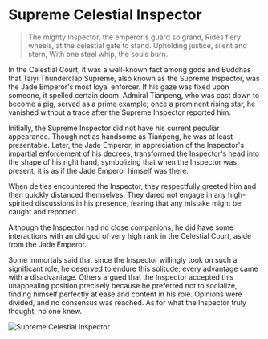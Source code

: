 # Supreme Celestial Inspector

> The mighty Inspector, the emperor's guard so grand,
> Rides fiery wheels, at the celestial gate to stand.
> Upholding justice, silent and stern,
> With one steel whip, the souls burn.

 In the Celestial Court, it was a well-known fact among gods and Buddhas
that Taiyi Thunderclap Supreme, also known as the Supreme Inspector,
was the Jade Emperor's most loyal enforcer. If his gaze was fixed upon
someone, it spelled certain doom. Admiral Tianpeng, who was cast down
to become a pig, served as a prime example; once a prominent rising star,
he vanished without a trace after the Supreme Inspector reported him.

Initially, the Supreme Inspector did not have his current peculiar
appearance. Though not as handsome as Tianpeng, he was at least
presentable. Later, the Jade Emperor, in appreciation of the Inspector's
impartial enforcement of his decrees, transformed the Inspector's head
into the shape of his right hand, symbolizing that when the Inspector was
 present, it is as if the Jade Emperor himself was there.

When deities encountered the Inspector, they respectfully greeted him
and then quickly distanced themselves. They dared not engage in any
high-spirited discussions in his presence, fearing that any mistake might
be caught and reported.

Although the Inspector had no close companions, he did have some
interactions with an old god of very high rank in the Celestial Court, aside
from the Jade Emperor.

Some immortals said that since the Inspector willingly took on such a
significant role, he deserved to endure this solitude; every advantage came
with a disadvantage. Others argued that the Inspector accepted this
unappealing position precisely because he preferred not to socialize,
finding himself perfectly at ease and content in his role. Opinions were
divided, and no consensus was reached. As for what the Inspector truly
thought, no one knew.

![Supreme Celestial Inspector](/image-20240828221306156.png)